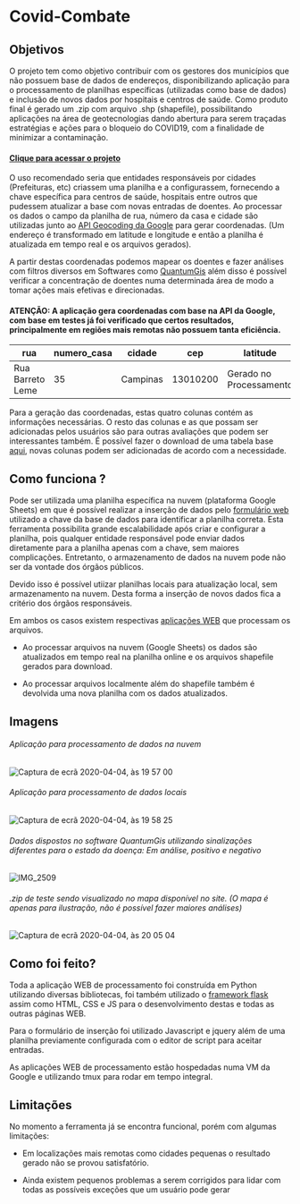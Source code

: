 # Covid-Combate

## Objetivos
O projeto tem como objetivo contribuir com os gestores dos municípios que não possuem base de dados de endereços, disponibilizando aplicação para o processamento de planilhas específicas (utilizadas como base de dados) e inclusão de novos dados por hospitais e centros de saúde. Como produto final é gerado um .zip com arquivo .shp (shapefile), possibilitando  aplicações na área de geotecnologias dando abertura para serem traçadas estratégias e ações para o bloqueio do COVID19, com a finalidade de minimizar a contaminação.

#### [Clique para acessar o projeto](https://covidcombate.com.br)

O uso recomendado seria que entidades responsáveis por cidades (Prefeituras, etc) criassem uma planilha e a configurassem, fornecendo a chave específica para centros de saúde, hospitais entre outros que pudessem atualizar a base com novas entradas de doentes.
Ao processar os dados o campo da planilha de rua, número da casa e cidade são utilizadas junto ao [API Geocoding da Google](https://developers.google.com/maps/documentation/geocoding/intro) para gerar coordenadas. (Um endereço é transformado em latitude e longitude e então a planilha é atualizada em tempo real e os arquivos gerados). 

A partir destas coordenadas podemos mapear os doentes e fazer análises com filtros diversos em Softwares como [QuantumGis](https://qgis.org/en/site/) além disso é possível verificar a concentração de doentes numa determinada área de modo a tomar ações mais efetivas e direcionadas.

#### ATENÇÃO: A aplicação gera coordenadas com base na API da Google, com base em testes já foi verificado que certos resultados, principalmente em regiões mais remotas não possuem tanta eficiência.

| rua                 | numero_casa  |cidade       |cep|latitude       |longitude      |
| ------------------- | ------------ |------------ | ----|---------------|---------------|
|  Rua Barreto Leme   |  35          | Campinas    | 13010200 |Gerado no Processamento|Gerado no Processamento|

Para a geração das coordenadas, estas quatro colunas contém as informações necessárias. O resto das colunas e as que possam ser adicionadas pelos usuários são para outras avaliações que podem ser interessantes também. É possível fazer o download de  uma tabela base [aqui](https://covidcombate.com.br/escolhaprocessamento.html), novas colunas podem ser adicionadas de acordo com a necessidade.

## Como funciona ?
Pode ser utilizada uma planilha específica na nuvem (plataforma Google Sheets) em que é possível realizar a inserção de dados pelo [formulário web](https://covidcombate.com.br/avisoFormulario.html) utilizado a chave da base de dados para identificar a planilha correta. Esta ferramenta possibilita grande escalabilidade após criar e configurar a planilha, pois qualquer entidade responsável pode enviar dados diretamente para a planilha apenas com a chave, sem maiores complicações. Entretanto, o armazenamento de dados na nuvem pode não ser da vontade dos órgãos públicos.

Devido isso é possível utiizar planilhas locais para atualização local, sem armazenamento na nuvem. Desta forma a inserção de novos dados fica a critério dos órgãos responsáveis. 

Em ambos os casos existem respectivas [aplicações WEB](https://covidcombate.com.br/escolhaprocessamento.html) que processam os arquivos.

* Ao processar arquivos na nuvem (Google Sheets) os dados são atualizados em tempo real na planilha online e os arquivos shapefile gerados para download.

* Ao processar arquivos localmente além do shapefile também é devolvida uma nova planilha com os dados atualizados.

## Imagens

###### Aplicação para processamento de dados na nuvem
![Captura de ecrã 2020-04-04, às 19 57 00](https://user-images.githubusercontent.com/56345369/78459084-78b90580-76ae-11ea-9d59-d2b22d0a363b.png)

###### Aplicação para processamento de dados locais
![Captura de ecrã 2020-04-04, às 19 58 25](https://user-images.githubusercontent.com/56345369/78459115-ac942b00-76ae-11ea-8c8c-36e32d202aae.png)

###### Dados dispostos no software QuantumGis utilizando sinalizações diferentes para o estado da doença: Em análise, positivo e negativo
![IMG_2509](https://user-images.githubusercontent.com/56345369/78459169-17ddfd00-76af-11ea-93c2-420281d159a5.JPG)

###### .zip de teste sendo visualizado no mapa disponível no site. (O mapa é apenas para ilustração, não é possível fazer maiores análises)
![Captura de ecrã 2020-04-04, às 20 05 04](https://user-images.githubusercontent.com/56345369/78459263-bbc7a880-76af-11ea-90f4-4051979ff39f.png)

## Como foi feito?

Toda a aplicação WEB de processamento foi construída em Python utilizando diversas bibliotecas, foi também utilizado o [framework flask](https://flask.palletsprojects.com/en/1.1.x/) assim como HTML, CSS e JS para o desenvolvimento destas e todas as outras páginas WEB.

Para o formulário de inserção foi utilizado Javascript e jquery além de uma planilha previamente configurada com o editor de script para aceitar entradas.

As aplicações WEB de processamento estão hospedadas numa VM da Google e utilizando tmux para rodar em tempo integral. 

## Limitações

No momento a ferramenta já se encontra funcional, porém com algumas limitações:

  * Em localizações mais remotas como cidades pequenas o resultado gerado não se provou satisfatório.
  
  * Ainda existem pequenos problemas a serem corrigidos para lidar com todas as possíveis exceções que um usuário pode gerar









